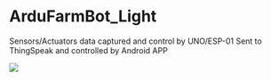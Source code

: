 # ArduFarmBot_Light
Sensors/Actuators data captured and control by UNO/ESP-01 Sent to ThingSpeak and controlled by Android APP

<div> 
<img src=“https://github.com/Mjrovai/ArduFarmBot_Light/blob/master/ArduFarmBot_Light/BlockDiagram.png”>
</div>

